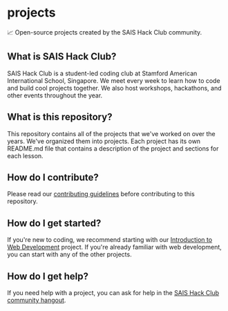 # projects

📈 Open-source projects created by the SAIS Hack Club community.

## What is SAIS Hack Club?

SAIS Hack Club is a student-led coding club at Stamford American International School, Singapore. We meet every week to learn how to code and build cool projects together. We also host workshops, hackathons, and other events throughout the year.

## What is this repository?

This repository contains all of the projects that we've worked on over the years. We've organized them into projects. Each project has its own README.md file that contains a description of the project and sections for each lesson.

## How do I contribute?

Please read our [contributing guidelines](CONTRIBUTING.md) before contributing to this repository.

## How do I get started?

If you're new to coding, we recommend starting with our [Introduction to Web Development](Introduction%20to%20Web%20Development/README.md) project. If you're already familiar with web development, you can start with any of the other projects.

## How do I get help?

If you need help with a project, you can ask for help in the [SAIS Hack Club community hangout](https://chat.google.com/room/AAAAIm7H_Kw?cls=7).
